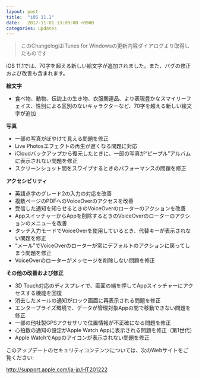 ```yaml
---
layout: post
title:  "iOS 11.1"
date:   2017-11-01 13:00:00 +0900
categories: updates
---
```


> このChangelogはiTunes for Windowsの更新内容ダイアログより取得したものです

iOS 11.1では、70字を超える新しい絵文字が追加されました。また、バグの修正および改善も含まれます。

**絵文字**

- 食べ物、動物、伝説上の生き物、衣服関連品、より表現豊かなスマイリーフェイス、性別による区別のないキャラクターなど、70字を超える新しい絵文字が追加

**写真**

- 一部の写真がぼやけて見える問題を修正
- Live Photosエフェクトの再生が遅くなる問題に対応
- iCloudバックアップから復元したときに、一部の写真が“ピープル”アルバムに表示されない問題を修正
- スクリーンショット間をスワイプするときのパフォーマンスの問題を修正

**アクセシビリティ**

- 英語点字のグレード2の入力の対応を改善
- 複数ページのPDFへのVoiceOverのアクセスを改善
- 受信した通知を知らせるときのVoiceOverのローターのアクションを改善
- AppスイッチャーからAppを削除するときのVoiceOverのローターのアクションのメニューを改善
- タッチ入力モードでVoiceOverを使用しているとき、代替キーが表示されない問題を修正
- “メール”でVoiceOverのローターが常にデフォルトのアクションに戻ってしまう問題を修正
- VoiceOverのローターがメッセージを削除しない問題を修正

**その他の改善および修正**

- 3D Touch対応のディスプレイで、画面の端を押してAppスイッチャーにアクセスする機能を回復
- 消去したメールの通知がロック画面に再表示される問題を修正
- エンタープライズ環境で、データが管理対象Appの間で移動できない問題を修正
- 一部の他社製GPSアクセサリで位置情報が不正確になる問題を修正
- 心拍数の通知の設定がApple Watch Appに表示される問題を修正（第1世代）
- Apple WatchでAppのアイコンが表示されない問題を修正

このアップデートのセキュリティコンテンツについては、次のWebサイトをご覧ください:

<http://support.apple.com/ja-jp/HT201222>

